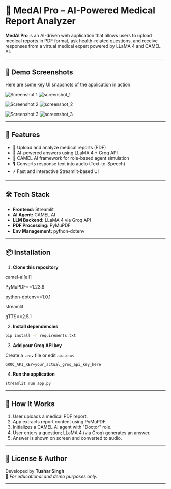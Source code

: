 
# 🏥 MedAI Pro – AI-Powered Medical Report Analyzer

**MedAI Pro** is an AI-driven web application that allows users to upload medical reports in PDF format, ask health-related questions, and receive responses from a virtual medical expert powered by LLaMA 4 and CAMEL AI.

---

## 🎥 Demo Screenshots

Here are some key UI snapshots of the application in action:

![Screenshot 1](screenshot_1.png) ![screenshot_1](https://github.com/user-attachments/assets/165b443f-0683-45ff-a675-26ab9d904f5d)

![Screenshot 2](screenshot_2.png)   ![screenshot_2](https://github.com/user-attachments/assets/6e9745a6-efd4-4fae-ba38-00d8501c3443)

![Screenshot 3](screenshot_3.png)    ![screenshot_3](https://github.com/user-attachments/assets/ea71355f-4af0-43fe-b909-76064076fb4f)


---

## 🚀 Features

- 🧾 Upload and analyze medical reports (PDF)
- 🤖 AI-powered answers using LLaMA 4 + Groq API
- 🧠 CAMEL AI framework for role-based agent simulation
- 🎙 Converts response text into audio (Text-to-Speech)
- ⚡ Fast and interactive Streamlit-based UI

---

## 🛠 Tech Stack

- **Frontend:** Streamlit
- **AI Agent:** CAMEL AI
- **LLM Backend:** LLaMA 4 via Groq API
- **PDF Processing:** PyMuPDF
- **Env Management:** python-dotenv

---

## 📦 Installation

1. **Clone this repository**

camel-ai[all]  

PyMuPDF==1.23.9   

python-dotenv==1.0.1 

streamlit

gTTS==2.5.1  

2. **Install dependencies**

```bash
pip install -r requirements.txt
```

3. **Add your Groq API key**

Create a `.env` file or edit `api.env`:

```env
GROQ_API_KEY=your_actual_groq_api_key_here
```

4. **Run the application**

```bash
streamlit run app.py
```

---

## 🧪 How It Works

1. User uploads a medical PDF report.
2. App extracts report content using PyMuPDF.
3. Initializes a CAMEL AI agent with "Doctor" role.
4. User enters a question; LLaMA 4 (via Groq) generates an answer.
5. Answer is shown on screen and converted to audio.

---

## 📄 License & Author

Developed by **Tushar Singh**  
🔗 *For educational and demo purposes only.*

---

